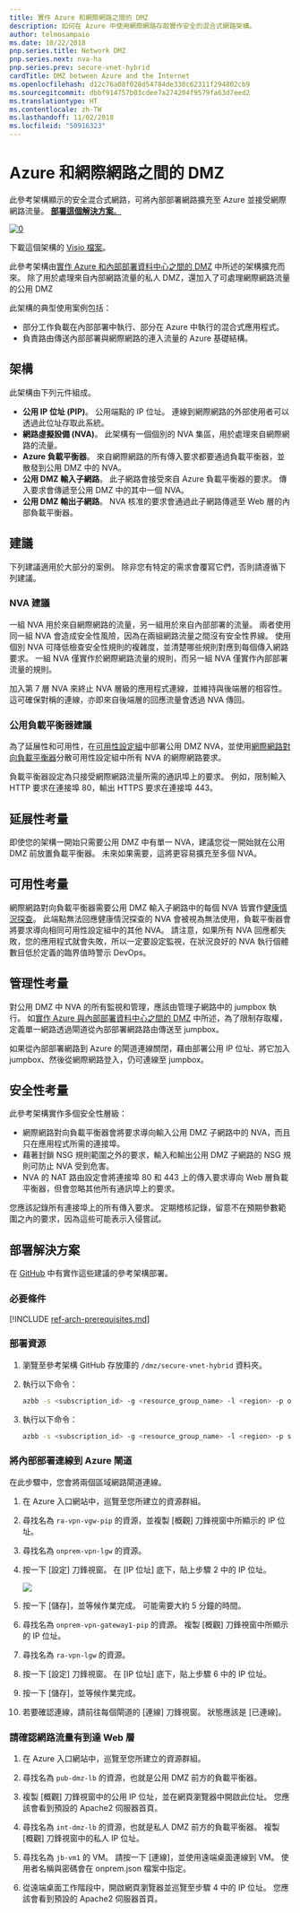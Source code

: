 ```yaml
---
title: 實作 Azure 和網際網路之間的 DMZ
description: 如何在 Azure 中使用網際網路存取實作安全的混合式網路架構。
author: telmosampaio
ms.date: 10/22/2018
pnp.series.title: Network DMZ
pnp.series.next: nva-ha
pnp.series.prev: secure-vnet-hybrid
cardTitle: DMZ between Azure and the Internet
ms.openlocfilehash: d12c76a08f028d54784de330c62311f294802cb9
ms.sourcegitcommit: dbbf914757b03cdee7a274204f9579fa63d7eed2
ms.translationtype: HT
ms.contentlocale: zh-TW
ms.lasthandoff: 11/02/2018
ms.locfileid: "50916323"
---
```

# <a name="dmz-between-azure-and-the-internet"></a>Azure 和網際網路之間的 DMZ

此參考架構顯示的安全混合式網路，可將內部部署網路擴充至 Azure 並接受網際網路流量。 [**部署這個解決方案**。](#deploy-the-solution)

[![0]][0] 

下載這個架構的 [Visio 檔案][visio-download]。

此參考架構由[實作 Azure 和內部部署資料中心之間的 DMZ][implementing-a-secure-hybrid-network-architecture] 中所述的架構擴充而來。 除了用於處理來自內部網路流量的私人 DMZ，還加入了可處理網際網路流量的公用 DMZ 

此架構的典型使用案例包括：

* 部分工作負載在內部部署中執行、部分在 Azure 中執行的混合式應用程式。
* 負責路由傳送內部部署與網際網路的連入流量的 Azure 基礎結構。

## <a name="architecture"></a>架構

此架構由下列元件組成。

* **公用 IP 位址 (PIP)**。 公用端點的 IP 位址。 連線到網際網路的外部使用者可以透過此位址存取此系統。
* **網路虛擬設備 (NVA)**。 此架構有一個個別的 NVA 集區，用於處理來自網際網路的流量。
* **Azure 負載平衡器**。 來自網際網路的所有傳入要求都要通過負載平衡器，並散發到公用 DMZ 中的 NVA。
* **公用 DMZ 輸入子網路**。 此子網路會接受來自 Azure 負載平衡器的要求。 傳入要求會傳遞至公用 DMZ 中的其中一個 NVA。
* **公用 DMZ 輸出子網路**。 NVA 核准的要求會通過此子網路傳遞至 Web 層的內部負載平衡器。

## <a name="recommendations"></a>建議

下列建議適用於大部分的案例。 除非您有特定的需求會覆寫它們，否則請遵循下列建議。 

### <a name="nva-recommendations"></a>NVA 建議

一組 NVA 用於來自網際網路的流量，另一組用於來自內部部署的流量。 兩者使用同一組 NVA 會造成安全性風險，因為在兩組網路流量之間沒有安全性界線。 使用個別 NVA 可降低檢查安全性規則的複雜度，並清楚哪些規則對應到每個傳入網路要求。 一組 NVA 僅實作於網際網路流量的規則，而另一組 NVA 僅實作內部部署流量的規則。

加入第 7 層 NVA 來終止 NVA 層級的應用程式連線，並維持與後端層的相容性。 這可確保對稱的連線，亦即來自後端層的回應流量會透過 NVA 傳回。  

### <a name="public-load-balancer-recommendations"></a>公用負載平衡器建議

為了延展性和可用性，在[可用性設定組][availability-set]中部署公用 DMZ NVA，並使用[網際網路對向負載平衡器][load-balancer]分散可用性設定組中所有 NVA 的網際網路要求。  

負載平衡器設定為只接受網際網路流量所需的通訊埠上的要求。 例如，限制輸入 HTTP 要求在連接埠 80，輸出 HTTPS 要求在連接埠 443。

## <a name="scalability-considerations"></a>延展性考量

即使您的架構一開始只需要公用 DMZ 中有單一 NVA，建議您從一開始就在公用 DMZ 前放置負載平衡器。 未來如果需要，這將更容易擴充至多個 NVA。

## <a name="availability-considerations"></a>可用性考量

網際網路對向負載平衡器需要公用 DMZ 輸入子網路中的每個 NVA 皆實作[健康情況探查][lb-probe]。 此端點無法回應健康情況探查的 NVA 會被視為無法使用，負載平衡器會將要求導向相同可用性設定組中的其他 NVA。 請注意，如果所有 NVA 回應都失敗，您的應用程式就會失敗，所以一定要設定監視，在狀況良好的 NVA 執行個體數目低於定義的臨界值時警示 DevOps。

## <a name="manageability-considerations"></a>管理性考量

對公用 DMZ 中 NVA 的所有監視和管理，應該由管理子網路中的 jumpbox 執行。 如[實作 Azure 與內部部署資料中心之間的 DMZ][implementing-a-secure-hybrid-network-architecture] 中所述，為了限制存取權，定義單一網路透過閘道從內部部署網路路由傳送至 jumpbox。

如果從內部部署網路到 Azure 的閘道連線關閉，藉由部署公用 IP 位址、將它加入 jumpbox、然後從網際網路登入，仍可連線至 jumpbox。

## <a name="security-considerations"></a>安全性考量

此參考架構實作多個安全性層級：

* 網際網路對向負載平衡器會將要求導向輸入公用 DMZ 子網路中的 NVA，而且只在應用程式所需的連接埠。
* 藉著封鎖 NSG 規則範圍之外的要求，輸入和輸出公用 DMZ 子網路的 NSG 規則可防止 NVA 受到危害。
* NVA 的 NAT 路由設定會將連接埠 80 和 443 上的傳入要求導向 Web 層負載平衡器，但會忽略其他所有通訊埠上的要求。

您應該記錄所有連接埠上的所有傳入要求。 定期稽核記錄，留意不在預期參數範圍之內的要求，因為這些可能表示入侵嘗試。


## <a name="deploy-the-solution"></a>部署解決方案

在 [GitHub][github-folder] 中有實作這些建議的參考架構部署。 

### <a name="prerequisites"></a>必要條件

[!INCLUDE [ref-arch-prerequisites.md](../../../includes/ref-arch-prerequisites.md)]

### <a name="deploy-resources"></a>部署資源

1. 瀏覽至參考架構 GitHub 存放庫的 `/dmz/secure-vnet-hybrid` 資料夾。

2. 執行以下命令：

    ```bash
    azbb -s <subscription_id> -g <resource_group_name> -l <region> -p onprem.json --deploy
    ```

3. 執行以下命令：

    ```bash
    azbb -s <subscription_id> -g <resource_group_name> -l <region> -p secure-vnet-hybrid.json --deploy
    ```

### <a name="connect-the-on-premises-and-azure-gateways"></a>將內部部署連線到 Azure 閘道

在此步驟中，您會將兩個區域網路閘道連線。

1. 在 Azure 入口網站中，巡覽至您所建立的資源群組。 

2. 尋找名為 `ra-vpn-vgw-pip` 的資源，並複製 [概觀] 刀鋒視窗中所顯示的 IP 位址。

3. 尋找名為 `onprem-vpn-lgw` 的資源。

4. 按一下 [設定] 刀鋒視窗。 在 [IP 位址] 底下，貼上步驟 2 中的 IP 位址。

    ![](./images/local-net-gw.png)

5. 按一下 [儲存]，並等候作業完成。 可能需要大約 5 分鐘的時間。

6. 尋找名為 `onprem-vpn-gateway1-pip` 的資源。 複製 [概觀] 刀鋒視窗中所顯示的 IP 位址。

7. 尋找名為 `ra-vpn-lgw` 的資源。 

8. 按一下 [設定] 刀鋒視窗。 在 [IP 位址] 底下，貼上步驟 6 中的 IP 位址。

9. 按一下 [儲存]，並等候作業完成。

10. 若要確認連線，請前往每個閘道的 [連線] 刀鋒視窗。 狀態應該是 [已連線]。

### <a name="verify-that-network-traffic-reaches-the-web-tier"></a>請確認網路流量有到達 Web 層

1. 在 Azure 入口網站中，巡覽至您所建立的資源群組。 

2. 尋找名為 `pub-dmz-lb` 的資源，也就是公用 DMZ 前方的負載平衡器。 

3. 複製 [概觀] 刀鋒視窗中的公用 IP 位址，並在網頁瀏覽器中開啟此位址。 您應該會看到預設的 Apache2 伺服器首頁。

4. 尋找名為 `int-dmz-lb` 的資源，也就是私人 DMZ 前方的負載平衡器。 複製 [概觀] 刀鋒視窗中的私人 IP 位址。

5. 尋找名為 `jb-vm1` 的 VM。 請按一下 [連線]，並使用遠端桌面連線到 VM。 使用者名稱與密碼會在 onprem.json 檔案中指定。

6. 從遠端桌面工作階段中，開啟網頁瀏覽器並巡覽至步驟 4 中的 IP 位址。 您應該會看到預設的 Apache2 伺服器首頁。

[availability-set]: /azure/virtual-machines/virtual-machines-windows-manage-availability
[github-folder]: https://github.com/mspnp/reference-architectures/tree/master/dmz/secure-vnet-dmz

[implementing-a-secure-hybrid-network-architecture]: ./secure-vnet-hybrid.md
[iptables]: https://help.ubuntu.com/community/IptablesHowTo
[lb-probe]: /azure/load-balancer/load-balancer-custom-probe-overview
[load-balancer]: /azure/load-balancer/load-balancer-Internet-overview
[network-security-group]: /azure/virtual-network/virtual-networks-nsg

[visio-download]: https://archcenter.blob.core.windows.net/cdn/dmz-reference-architectures.vsdx


[0]: ./images/dmz-public.png "安全混合式網路架構"
